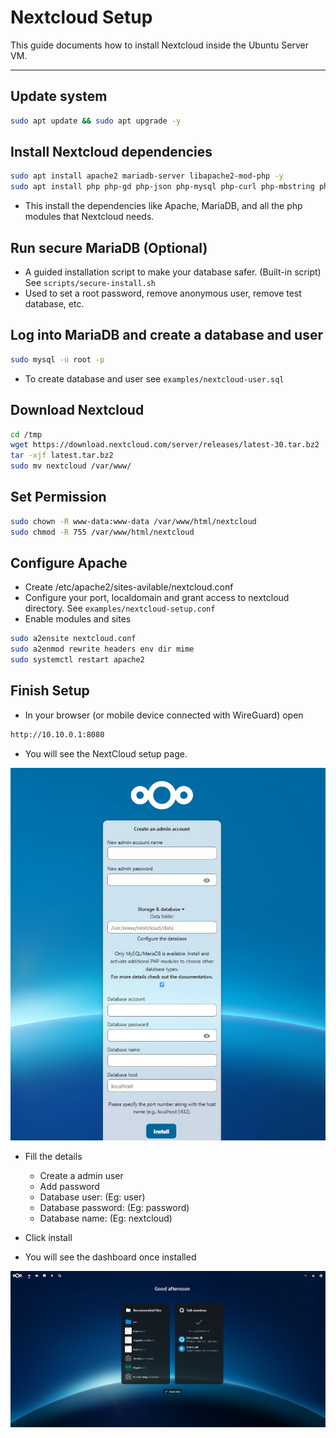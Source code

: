 # Nextcloud Setup

This guide documents how to install Nextcloud inside the Ubuntu Server VM.

---

## Update system

```bash
sudo apt update && sudo apt upgrade -y
```

## Install Nextcloud dependencies

```bash
sudo apt install apache2 mariadb-server libapache2-mod-php -y
sudo apt install php php-gd php-json php-mysql php-curl php-mbstring php-intl php-xml php-zip php-bz2 php-bcmath -y
```
- This install the dependencies like Apache, MariaDB, and all the php modules that Nextcloud needs.

## Run secure MariaDB (Optional)
- A guided installation script to make your database safer. (Built-in script) See `scripts/secure-install.sh`
- Used to set a root password, remove anonymous user, remove test database, etc.

## Log into MariaDB and create a database and user

```bash
sudo mysql -u root -p
```
- To create database and user see `examples/nextcloud-user.sql`

## Download Nextcloud

```bash
cd /tmp
wget https://download.nextcloud.com/server/releases/latest-30.tar.bz2
tar -xjf latest.tar.bz2
sudo mv nextcloud /var/www/
```

## Set Permission

```bash
sudo chown -R www-data:www-data /var/www/html/nextcloud
sudo chmod -R 755 /var/www/html/nextcloud
```

## Configure Apache

- Create /etc/apache2/sites-avilable/nextcloud.conf
- Configure your port, localdomain and grant access to nextcloud directory. See `examples/nextcloud-setup.conf`
- Enable modules and sites

```bash
sudo a2ensite nextcloud.conf
sudo a2enmod rewrite headers env dir mime
sudo systemctl restart apache2
```

## Finish Setup

- In your browser (or mobile device connected with WireGuard) open

```bash
http://10.10.0.1:8080
```
- You will see the NextCloud setup page.

![nextcloud-setup](https://raw.githubusercontent.com/Sharethefile/Ubuntu-virtualbox-lab/main/screenshots/nextcloud-login.png)

- Fill the details
    - Create a admin user
    - Add password
    - Database user: (Eg: user)
    - Database password: (Eg: password)
    - Database name: (Eg: nextcloud)

- Click install
- You will see the dashboard once installed

![nextcloud-dashboard](https://raw.githubusercontent.com/Sharethefile/Ubuntu-virtualbox-lab/main/screenshots/nextcloud-dashboard.png)
